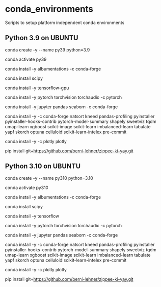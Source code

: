 # conda_environments
Scripts to setup platform independent conda environments

## Python 3.9 on UBUNTU
conda create -y --name py39 python=3.9

conda activate py39

conda install -y albumentations -c conda-forge

conda install scipy

conda install -y tensorflow-gpu

conda install -y pytorch torchvision torchaudio -c pytorch

conda install -y jupyter pandas seaborn -c conda-forge

conda install -y -c conda-forge natsort kneed pandas-profiling pyinstaller pyinstaller-hooks-contrib pytorch-model-summary shapely sweetviz tqdm umap-learn xgboost scikit-image scikit-learn imbalanced-learn tabulate yapf skorch optuna celluloid scikit-learn-intelex pre-commit

conda install -y -c plotly plotly

pip install git+https://github.com/berni-lehner/zippee-ki-yay.git


## Python 3.10 on UBUNTU
conda create -y --name py310 python=3.10

conda activate py310

conda install -y albumentations -c conda-forge

conda install scipy

conda install -y tensorflow

conda install -y pytorch torchvision torchaudio -c pytorch

conda install -y jupyter pandas seaborn -c conda-forge

conda install -y -c conda-forge natsort kneed pandas-profiling pyinstaller pyinstaller-hooks-contrib pytorch-model-summary shapely sweetviz tqdm umap-learn xgboost scikit-image scikit-learn imbalanced-learn tabulate yapf skorch optuna celluloid scikit-learn-intelex pre-commit

conda install -y -c plotly plotly

pip install git+https://github.com/berni-lehner/zippee-ki-yay.git
